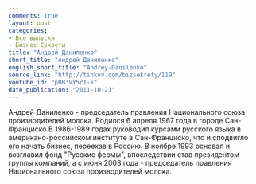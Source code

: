 ```yaml
---
comments: true
layout: post
categories:
- Все выпуски
- Бизнес Секреты
title: "Андрей Даниленко"
short_title: "Андрей Даниленко"
english_short_title: "Andrey-Danilenko"
source_link: "http://tinkov.com/bizsekrety/119"
youtube_id: "pBB3VY5c1-k"
date_publication: "2011-10-21"
---
```

Андрей Даниленко - председатель правления Национального союза производителей молока. Родился 6 апреля 1967 года в городе Сан-Франциско.В 1986-1989 годах руководил курсами русского языка в американо-российском институте в Сан-Франциско, что и сподвигло его начать бизнес, переехав в Россию. В ноябре 1993  основал и возглавил фонд "Русские фермы", впоследствии став президентом группы компаний, а с июня 2008 года - председатель правления Национального союза производителей молока.
